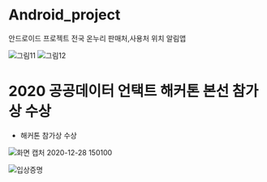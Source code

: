 # Android_project
 
안드로이드 프로젝트 
전국 온누리 판매처,사용처 위치 알림앱

![그림11](https://user-images.githubusercontent.com/37038119/110209082-dd3ba080-7ecd-11eb-9f48-54b44126502a.png) ![그림12](https://user-images.githubusercontent.com/37038119/110209083-df9dfa80-7ecd-11eb-9ef3-270534394572.png)


# 2020 공공데이터 언택트 해커톤 본선 참가상 수상 

- 해커톤 참가상 수상


![화면 캡처 2020-12-28 150100](https://user-images.githubusercontent.com/37038119/110209013-8b931600-7ecd-11eb-9279-1cfff32a10c2.png)

![입상증명](https://user-images.githubusercontent.com/37038119/110209017-964dab00-7ecd-11eb-9a77-3ac850ff0664.png)

